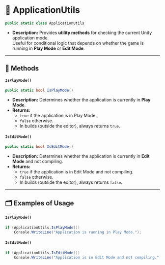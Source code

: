 # 🧩 ApplicationUtils

```csharp
public static class ApplicationUtils
`````

- **Description:** Provides **utility methods** for checking the current Unity application mode.  
  Useful for conditional logic that depends on whether the game is running in **Play Mode** or **Edit Mode**.

---

## 🏹 Methods

#### `IsPlayMode()`

```csharp
public static bool IsPlayMode()
````

- **Description:** Determines whether the application is currently in **Play Mode**.
- **Returns:**
    - `true` if the application is in Play Mode.
    - `false` otherwise.
    - In builds (outside the editor), always returns `true`.

#### `IsEditMode()`

```csharp
public static bool IsEditMode()
````

- **Description:** Determines whether the application is currently in **Edit Mode** and not compiling.
- **Returns:**
    - `true` if the application is in Edit Mode and not compiling.
    - `false` otherwise.
    - In builds (outside the editor), always returns `false`.

---

## 🗂 Examples of Usage

#### `IsPlayMode()`

```csharp
if (ApplicationUtils.IsPlayMode())
    Console.WriteLine("Application is running in Play Mode.");
````

#### `IsEditMode()`


```csharp
if (ApplicationUtils.IsEditMode())
    Console.WriteLine("Application is in Edit Mode and not compiling.");
````
